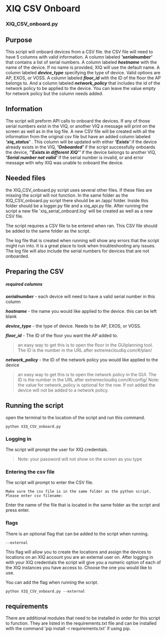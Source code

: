 # XIQ CSV Onboard
### XIQ_CSV_onboard.py
## Purpose
This script will onboard devices from a CSV file. the CSV file will need to have 5 columns with valid information. A column labeled ***'serialnumber'*** that contains a list of serial numbers. A column labeled ***hostname*** with the name of the device. If no name is provided, XIQ will use the default name. A column labeled ***device_type*** specifying the type of device. Valid options are AP, EXOS, or VOSS. A column labeled ***floor_id*** with the ID of the floor the AP belongs to. And a column labeled ***network_policy*** that includes the id of the network policy to be applied to the device. You can leave the value empty for network policy but the column needs added.
## Information
The script will preform API calls to onboard the devices. If any of those serial numbers exist in the VIQ, or another VIQ a message will print on the screen as well as in the log file.
A new CSV file will be created with all the information from the original csv file but have an added column labeled ***'xiq_status'*** . This column will be updated with either ***'Exists'*** if the device already exists in the VIQ, ***'Onboarded'*** if the script successfully onboards the device, ***''Exists in different XIQ''*** if the device belongs to another VIQ, ***'Serial number not valid'*** if the serial number is invalid, or and error message with why XIQ was unable to onboard the device.

## Needed files
the XIQ_CSV_onboard.py script uses several other files. If these files are missing the script will not function.
In the same folder as the XIQ_CSV_onboard.py script there should be an /app/ folder. Inside this folder should be a logger.py file and a xiq_api.py file. After running the script a new file 'xiq_serial_onboard.log' will be created as well as a new CSV file.

The script requires a CSV file to be entered when ran. This CSV file should be added to the same folder as the script.

The log file that is created when running will show any errors that the script might run into. It is a great place to look when troubleshooting any issues. The log file will also include the serial numbers for devices that are not onboarded.

## Preparing the CSV
##### required columns
***serialnumber*** - each device will need to have a valid serial number in this column

***hostname*** - the name you would like applied to the device. this can be left blank

***device_type*** - the type of device. Needs to be AP, EXOS, or VOSS.

***floor_id*** - The ID of the floor you want the AP added to.
> an easy way to get this is to open the floor in the GUIplanning tool. The ID is the number in the URL after extremecloudiq.com/#/plan/

***network_policy*** - the ID of the network policy you would like applied to the device
> an easy way to get this is to open the network policy in the GUI. The ID is the number in the URL after extremecloudiq.com/#/config/
> Note: the value for network_policy is optional for the row. If not added the device will not be added to a network policy.

## Running the script
open the terminal to the location of the script and run this command.

```
python XIQ_CSV_onboard.py
```
### Logging in
The script will prompt the user for XIQ credentials.
>Note: your password will not show on the screen as you type

### Entering the csv file
The script will prompt to enter the CSV file.
```
Make sure the csv file is in the same folder as the python script.
Please enter csv filename:
```
Enter the name of the file that is located in the same folder as the script and press enter.

### flags
There is an optional flag that can be added to the script when running.
```
--external
```
This flag will allow you to create the locations and assign the devices to locations on an XIQ account you are an external user on. After logging in with your XIQ credentials the script will give you a numeric option of each of the XIQ instances you have access to. Choose the one you would like to use.

You can add the flag when running the script.
```
python XIQ_CSV_onboard.py --external
```
## requirements
There are additional modules that need to be installed in order for this script to function. They are listed in the requirements.txt file and can be installed with the command 'pip install -r requirements.txt' if using pip.
